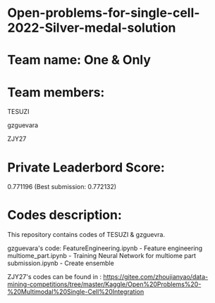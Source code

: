 # Open-problems-for-single-cell-2022-Silver-medal-solution


# Team name: One & Only

# Team members:

TESUZI

gzguevara

ZJY27

# Private Leaderbord Score: 

0.771196 (Best submission: 0.772132)

# Codes description:

This repository contains codes of TESUZI & gzguevra.

gzguevara's code:
FeatureEngineering.ipynb - Feature engineering 
multiome_part.ipynb      - Training Neural Network for multiome part
submission.ipynb         - Create ensemble


ZJY27's codes can be found in :
https://gitee.com/zhoujianyao/data-mining-competitions/tree/master/Kaggle/Open%20Problems%20-%20Multimodal%20Single-Cell%20Integration
